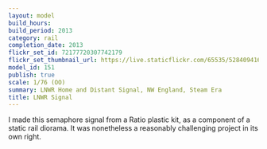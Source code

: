 ```yaml
---
layout: model
build_hours: 
build_period: 2013
category: rail
completion_date: 2013
flickr_set_id: 72177720307742179
flickr_set_thumbnail_url: https://live.staticflickr.com/65535/52840941604_3d2e7ee78e_m.jpg
model_id: 151
publish: true
scale: 1/76 (OO)
summary: LNWR Home and Distant Signal, NW England, Steam Era
title: LNWR Signal
---
```


I made this semaphore signal from a Ratio plastic kit, as a component of a static rail diorama. It was nonetheless a reasonably challenging project in its own right.
